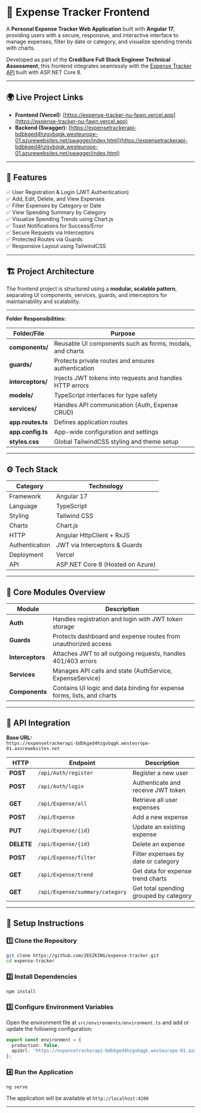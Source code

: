 # 💸 Expense Tracker Frontend

A **Personal Expense Tracker Web Application** built with **Angular 17**, providing users with a secure, responsive, and interactive interface to manage expenses, filter by date or category, and visualize spending trends with charts.  

Developed as part of the **CrediSure Full Stack Engineer Technical Assessment**, this frontend integrates seamlessly with the [Expense Tracker API](https://expensetrackerapi-bdbkged4hzgvbqgk.westeurope-01.azurewebsites.net/swagger/index.html) built with ASP.NET Core 8.

---

## 🌍 Live Project Links

- **Frontend (Vercel):** [https://expense-tracker-nu-fawn.vercel.app](https://expense-tracker-nu-fawn.vercel.app)  
- **Backend (Swagger):** [https://expensetrackerapi-bdbkged4hzgvbqgk.westeurope-01.azurewebsites.net/swagger/index.html](https://expensetrackerapi-bdbkged4hzgvbqgk.westeurope-01.azurewebsites.net/swagger/index.html)

---

## 🧩 Features

✅ User Registration & Login (JWT Authentication)  
✅ Add, Edit, Delete, and View Expenses  
✅ Filter Expenses by Category or Date  
✅ View Spending Summary by Category  
✅ Visualize Spending Trends using Chart.js  
✅ Toast Notifications for Success/Error  
✅ Secure Requests via Interceptors  
✅ Protected Routes via Guards  
✅ Responsive Layout using TailwindCSS  

---

## 🏗️ Project Architecture

The frontend project is structured using a **modular, scalable pattern**, separating UI components, services, guards, and interceptors for maintainability and scalability.

---

**Folder Responsibilities:**

| Folder/File | Purpose |
|--------------|----------|
| **components/** | Reusable UI components such as forms, modals, and charts |
| **guards/** | Protects private routes and ensures authentication |
| **interceptors/** | Injects JWT tokens into requests and handles HTTP errors |
| **models/** | TypeScript interfaces for type safety |
| **services/** | Handles API communication (Auth, Expense CRUD) |
| **app.routes.ts** | Defines application routes |
| **app.config.ts** | App-wide configuration and settings |
| **styles.css** | Global TailwindCSS styling and theme setup |

---

## ⚙️ Tech Stack

| Category | Technology |
|-----------|-------------|
| Framework | Angular 17 |
| Language | TypeScript |
| Styling | Tailwind CSS |
| Charts | Chart.js |
| HTTP | Angular HttpClient + RxJS |
| Authentication | JWT via Interceptors & Guards |
| Deployment | Vercel |
| API | ASP.NET Core 8 (Hosted on Azure) |

---

## 🧠 Core Modules Overview

| Module | Description |
|--------|--------------|
| **Auth** | Handles registration and login with JWT token storage |
| **Guards** | Protects dashboard and expense routes from unauthorized access |
| **Interceptors** | Attaches JWT to all outgoing requests, handles 401/403 errors |
| **Services** | Manages API calls and state (AuthService, ExpenseService) |
| **Components** | Contains UI logic and data binding for expense forms, lists, and charts |

---

## 🔗 API Integration

**Base URL:**  
`https://expensetrackerapi-bdbkged4hzgvbqgk.westeurope-01.azurewebsites.net`

| HTTP | Endpoint | Description |
|------|-----------|-------------|
| **POST** | `/api/Auth/register` | Register a new user |
| **POST** | `/api/Auth/login` | Authenticate and receive JWT token |
| **GET** | `/api/Expense/all` | Retrieve all user expenses |
| **POST** | `/api/Expense` | Add a new expense |
| **PUT** | `/api/Expense/{id}` | Update an existing expense |
| **DELETE** | `/api/Expense/{id}` | Delete an expense |
| **POST** | `/api/Expense/filter` | Filter expenses by date or category |
| **GET** | `/api/Expense/trend` | Get data for expense trend charts |
| **GET** | `/api/Expense/summary/category` | Get total spending grouped by category |

---

## 🧰 Setup Instructions

### 1️⃣ Clone the Repository
```bash
git clone https://github.com/ZEEZKING/expense-tracker.git
cd expense-tracker
```

### 2️⃣ Install Dependencies
```bash
npm install
```

### 3️⃣ Configure Environment Variables
Open the environment file at `src/environments/environment.ts` and add or update the following configuration:
```typescript
export const environment = {
  production: false,
  apiUrl: 'https://expensetrackerapi-bdbkged4hzgvbqgk.westeurope-01.azurewebsites.net'
};
```

### 4️⃣ Run the Application
```bash
ng serve
```

The application will be available at `http://localhost:4200`

---

